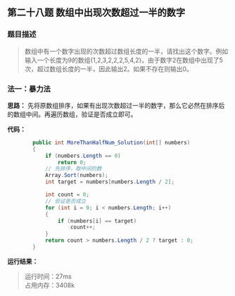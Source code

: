 ## 第二十八题 数组中出现次数超过一半的数字

### 题目描述

> 数组中有一个数字出现的次数超过数组长度的一半，请找出这个数字。例如输入一个长度为9的数组{1,2,3,2,2,2,5,4,2}。由于数字2在数组中出现了5次，超过数组长度的一半，因此输出2。如果不存在则输出0。

### 法一：暴力法

**思路：** 先将原数组排序，如果有出现次数超过一半的数字，那么它必然在排序后的数组中间。再遍历数组，验证是否成立即可。

**代码：** 

```C#
        public int MoreThanHalfNum_Solution(int[] numbers)
        {
            if (numbers.Length == 0)
                return 0;
            // 先排序，取中间的数
            Array.Sort(numbers);
            int target = numbers[numbers.Length / 2];

            int count = 0;
            // 验证是否成立
            for (int i = 0; i < numbers.Length; i++)
            {
                if (numbers[i] == target)
                    count++;
            }
            return count > numbers.Length / 2 ? target : 0;
        }
```

**运行结果：** 

> 运行时间：27ms   
占用内存：3408k